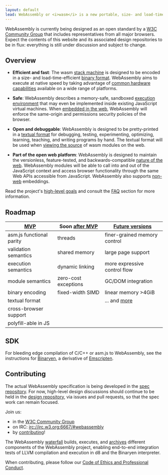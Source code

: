 ```yaml
---
layout: default
lead: WebAssembly or <i>wasm</i> is a new portable, size- and load-time-efficient format suitable for compilation to the web.
---
```

<div class="flash flash-warn flash-messages">
  WebAssembly is currently being designed as an open standard by a <a href="https://www.w3.org/community/webassembly/">W3C Community Group</a> that includes representatives from all major browsers. Expect the contents of this website and its associated design repositories to be in flux: everything is still under discussion and subject to change.
</div>
<h2>Overview</h2>
<ul>
  <li>
    <p><strong>Efficient and fast</strong>: The wasm <a href="https://github.com/WebAssembly/design/blob/master/Semantics.md">stack machine</a> is designed to be encoded in a size- and load-time-efficient <a href="https://github.com/WebAssembly/design/blob/master/BinaryEncoding.md">binary format</a>. WebAssembly aims to execute at native speed by taking advantage of <a href="https://github.com/WebAssembly/design/blob/master/Portability.md#assumptions-for-efficient-execution">common hardware capabilities</a> available on a wide range of platforms.</p>
  </li>
  <li>
    <p><strong>Safe</strong>: WebAssembly describes a memory-safe, sandboxed <a href="https://github.com/WebAssembly/design/blob/master/Semantics.md#linear-memory">execution environment</a> that may even be implemented inside existing JavaScript virtual machines. When <a href="https://github.com/WebAssembly/design/blob/master/Web.md">embedded in the web</a>, WebAssembly will enforce the same-origin and permissions security policies of the browser.</p>
  </li>
  <li>
    <p><strong>Open and debuggable</strong>: WebAssembly is designed to be pretty-printed in a <a href="https://github.com/WebAssembly/design/blob/master/TextFormat.md">textual format</a> for debugging, testing, experimenting, optimizing, learning, teaching, and writing programs by hand. The textual format will be used when <a href="https://github.com/WebAssembly/design/blob/master/FAQ.md#will-webassembly-support-view-source-on-the-web">viewing the source</a> of wasm modules on
      the web.</p>
  </li>
  <li>
    <p><strong>Part of the open web platform</strong>: WebAssembly is designed to maintain the versionless, feature-tested, and backwards-compatible <a href="https://github.com/WebAssembly/design/blob/master/Web.md">nature of the web</a>. WebAssembly modules will be able to call into and out of the JavaScript context and access browser functionality through the same Web APIs accessible from JavaScript. WebAssembly also supports <a href="https://github.com/WebAssembly/design/blob/master/NonWeb.md">non-web</a> embeddings.</p>
  </li>
</ul>
<p>Read the project's <a href="https://github.com/WebAssembly/design/blob/master/HighLevelGoals.md">high-level goals</a> and consult the <a href="https://github.com/WebAssembly/design/blob/master/FAQ.md">FAQ</a> section for more information.</p>
<h2>Roadmap</h2>
<table>
  <thead>
    <tr>
      <th class="text-left"><a href="https://github.com/WebAssembly/design/blob/master/MVP.md">MVP</a></th>
      <th class="text-left">Soon <a href="https://github.com/WebAssembly/design/blob/master/PostMVP.md">after MVP</a></th>
      <th class="text-left"><a href="https://github.com/WebAssembly/design/blob/master/FutureFeatures.md">Future versions</a></th>
    </tr>
  </thead>
  <tbody>
    <tr>
      <td>asm.js functional parity</td>
      <td>threads</td>
      <td>finer-grained memory control</td>
    </tr>
    <tr>
      <td>validation semantics</td>
      <td>shared memory</td>
      <td>large page support</td>
    </tr>
    <tr>
      <td>execution semantics</td>
      <td>dynamic linking</td>
      <td>more expressive control flow</td>
    </tr>
    <tr>
      <td>module semantics</td>
      <td>zero-cost exceptions</td>
      <td>GC/DOM integration</td>
    </tr>
    <tr>
      <td>binary encoding</td>
      <td>fixed-width SIMD</td>
      <td>linear memory >4GiB</td>
    </tr>
    <tr>
      <td>textual format</td>
      <td></td>
      <td>... and <a href="https://github.com/WebAssembly/design/blob/master/FutureFeatures.md">more</a></td>
    </tr>
    <tr>
      <td>cross-browser support</td>
      <td></td>
      <td></td>
    </tr>
    <tr>
      <td>polyfill-able in JS</td>
      <td></td>
      <td></td>
    </tr>
  </tbody>
</table>
<h2>SDK</h2>
<p>For bleeding edge compilation of C/C++ or asm.js to WebAssembly, see the instructions for  <a href="https://github.com/WebAssembly/binaryen">Binaryen</a>, a derivative of <a href="http://kripken.github.io/emscripten-site/">Emscripten</a>.</p>
<h2>Contributing</h2>
<p>The actual WebAssembly specification is being developed in the <a href="https://github.com/WebAssembly/spec/">spec repository</a>. For now, high-level design discussions should continue to be held in the <a href="https://github.com/WebAssembly/design/">design repository</a>, via issues and pull requests, so that the spec work can remain focused.</p>
<p>Join us:</p>
<ul>
  <li>in the <a href="https://www.w3.org/community/webassembly/">W3C Community Group</a></li>
  <li>on IRC: <a href="https://kiwiirc.com/client/irc.w3.org/?nick=wasmer-?#webassembly">irc://irc.w3.org:6667/#webassembly</a></li>
  <li>by <a href="https://github.com/WebAssembly/design/blob/master/Contributing.md">contributing</a>!</li>
</ul>
<p>The WebAssembly <a href="https://wasm-stat.us/console">waterfall</a> builds, executes, and <a href="https://gsdview.appspot.com/wasm-llvm/builds/">archives</a> different components of the WebAssembly project, enabling end-to-end integration tests of LLVM compilation and execution in d8 and the Binaryen interpreter.</p>
<p>When contributing, please follow our <a href="https://github.com/WebAssembly/design/blob/master/CodeOfConduct.md">Code of Ethics and Professional Conduct</a>.</p>


